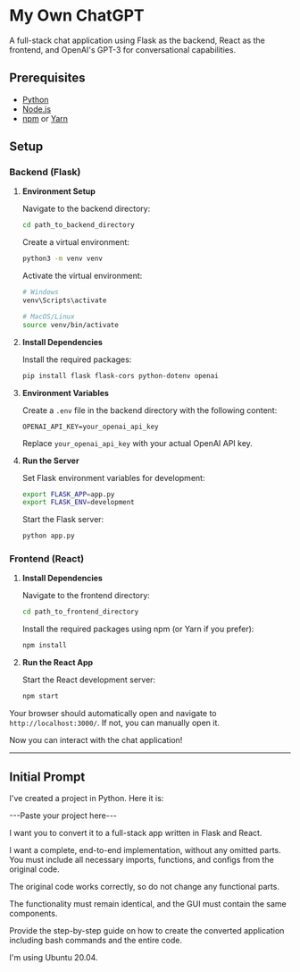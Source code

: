 # My Own ChatGPT

A full-stack chat application using Flask as the backend, React as the frontend, and OpenAI's GPT-3 for conversational capabilities.

## Prerequisites

- [Python](https://www.python.org/downloads/)
- [Node.js](https://nodejs.org/)
- [npm](https://www.npmjs.com/get-npm) or [Yarn](https://yarnpkg.com/)

## Setup

### Backend (Flask)

1. **Environment Setup**

    Navigate to the backend directory:
    ```bash
    cd path_to_backend_directory
    ```

    Create a virtual environment:
    ```bash
    python3 -m venv venv
    ```

    Activate the virtual environment:
    ```bash
    # Windows
    venv\Scripts\activate

    # MacOS/Linux
    source venv/bin/activate 
    ```

2. **Install Dependencies**

    Install the required packages:
    ```bash
    pip install flask flask-cors python-dotenv openai
    ```

3. **Environment Variables**

    Create a `.env` file in the backend directory with the following content:
    ```
    OPENAI_API_KEY=your_openai_api_key
    ```
    Replace `your_openai_api_key` with your actual OpenAI API key.

4. **Run the Server**

    Set Flask environment variables for development:
    ```bash
    export FLASK_APP=app.py
    export FLASK_ENV=development
    ```

    Start the Flask server:
    ```bash
    python app.py
    ```

### Frontend (React)

1. **Install Dependencies**

    Navigate to the frontend directory:
    ```bash
    cd path_to_frontend_directory
    ```

    Install the required packages using npm (or Yarn if you prefer):
    ```bash
    npm install
    ```

2. **Run the React App**

    Start the React development server:
    ```bash
    npm start
    ```

Your browser should automatically open and navigate to `http://localhost:3000/`. If not, you can manually open it.

Now you can interact with the chat application!

---

## Initial Prompt

I've created a project in Python. Here it is:

---Paste your project here---

I want you to convert it to a full-stack app written in Flask and React.

I want a complete, end-to-end implementation, without any omitted parts. You must include all necessary imports, functions, and configs from the original code.

The original code works correctly, so do not change any functional parts.

The functionality must remain identical, and the GUI must contain the same components.

Provide the step-by-step guide on how to create the converted application including bash commands and the entire code.

I'm using Ubuntu 20.04.
